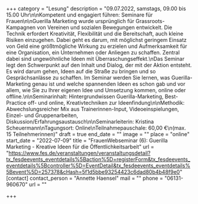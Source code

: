 +++
category = "Lesung"
description = "09.07.2022, samstags, 09.00 bis 15.00 Uhr\n\nKompetent und engagiert führen: Seminare für Frauen\n\nGuerilla Marketing wurde ursprünglich für Grassroots-Kampagnen von Vereinen und sozialen Bewegungen entwickelt. Die Technik erfordert Kreativität, Flexibilität und die Bereitschaft, auch kleine Risiken einzugehen. Dabei geht es darum, mit möglichst geringem Einsatz von Geld eine größtmögliche Wirkung zu erzielen und Aufmerksamkeit für eine Organisation, ein Unternehmen oder Anliegen zu schaffen. Zentral dabei sind ungewöhnliche Ideen mit Überraschungseffekt.\nDas Seminar legt den Schwerpunkt auf den Inhalt und Dialog, der mit der Aktion entsteht. Es wird darum gehen, Ideen auf die Straße zu bringen und so Gesprächsanlässe zu schaffen. Im Seminar werden Sie lernen, was Guerilla-Marketing genau ist und welche spannenden Ideen es schon gab und vor allem, wie Sie zu Ihrer eigenen Idee und Umsetzung kommen, online oder offline.\n\nSeminarinhalt: Hintergrundwissen Guerilla-Marketing, Best-Practice off- und online, Kreativtechniken zur Ideenfindung\n\nMethodik: Abwechslungsreicher Mix aus Trainerinnen-Input, Videoeinspielungen, Einzel- und Gruppenarbeiten, Diskussion/Erfahrungsaustausch\n\nSeminarleiterin: Kristina Scheuermann\nTagungsort: Online\nTeilnahmepauschale: 60,00 €\n(max. 15 Teilnehmerinnen)"
draft = true
end_date = ""
image = ""
place = "online"
start_date = "2022-07-09"
title = "FrauenWebseminar (6): Guerilla Marketing - Kreative Ideen für die Öffentlichkeitsarbeit"
url = "https://www.fes.de/veranstaltungen/veranstaltungsdetail?tx_fesdeevents_eventdetails%5Baction%5D=registerForm&tx_fesdeevents_eventdetails%5Bcontroller%5D=EventDetail&tx_fesdeevents_eventdetails%5Bevent%5D=257378&cHash=5f1d5bbe93254423c6dad80b4b48f9e0"
[contact]
contact_person = "Annette Haensel"
mail = ""
phone = "06131-960670"
url = ""

+++
